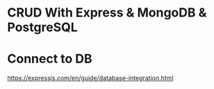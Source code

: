 # CRUD With Express & MongoDB & PostgreSQL


# Connect to DB
https://expressjs.com/en/guide/database-integration.html